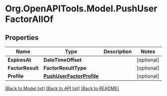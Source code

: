 # Org.OpenAPITools.Model.PushUserFactorAllOf

## Properties

Name | Type | Description | Notes
------------ | ------------- | ------------- | -------------
**ExpiresAt** | **DateTimeOffset** |  | [optional] 
**FactorResult** | **FactorResultType** |  | [optional] 
**Profile** | [**PushUserFactorProfile**](PushUserFactorProfile.md) |  | [optional] 

[[Back to Model list]](../README.md#documentation-for-models) [[Back to API list]](../README.md#documentation-for-api-endpoints) [[Back to README]](../README.md)

